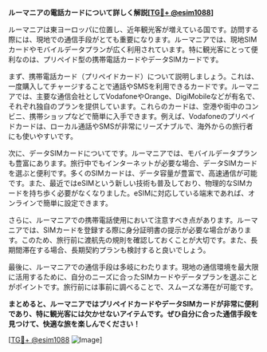 **ルーマニアの電話カードについて詳しく解説[[TG💪+ @esim1088](https://t.me/s/esim1088)]**

ルーマニアは東ヨーロッパに位置し、近年観光客が増えている国です。訪問する際には、現地での通信手段がとても重要になります。ルーマニアでは、現地SIMカードやモバイルデータプランが広く利用されています。特に観光客にとって便利なのは、プリペイド型の携帯電話カードやデータSIMカードです。

まず、携帯電話カード（プリペイドカード）について説明しましょう。これは、一度購入してチャージすることで通話やSMSを利用できるカードです。ルーマニアでは、主要な通信会社としてVodafoneやOrange、DigiMobileなどが有名で、それぞれ独自のプランを提供しています。これらのカードは、空港や街中のコンビニ、携帯ショップなどで簡単に入手できます。例えば、Vodafoneのプリペイドカードは、ローカル通話やSMSが非常にリーズナブルで、海外からの旅行者にも使いやすいです。

次に、データSIMカードについてです。ルーマニアでは、モバイルデータプランも豊富にあります。旅行中でもインターネットが必要な場合、データSIMカードを選ぶと便利です。多くのSIMカードは、データ容量が豊富で、高速通信が可能です。また、最近ではeSIMという新しい技術も普及しており、物理的なSIMカードを持ち歩く必要がなくなりました。eSIMに対応している端末であれば、オンラインで簡単に設定できます。

さらに、ルーマニアでの携帯電話使用において注意すべき点があります。ルーマニアでは、SIMカードを登録する際に身分証明書の提示が必要な場合があります。このため、旅行前に渡航先の規則を確認しておくことが大切です。また、長期間滞在する場合、長期契約プランも検討すると良いでしょう。

最後に、ルーマニアでの通信手段は多岐にわたります。現地の通信環境を最大限に活用するために、自分のニーズに合ったSIMカードやデータプランを選ぶことがポイントです。旅行前には事前に調べることで、スムーズな滞在が可能です。

**まとめると、ルーマニアではプリペイドカードやデータSIMカードが非常に便利であり、特に観光客には欠かせないアイテムです。ぜひ自分に合った通信手段を見つけて、快適な旅を楽しんでください！**

[[TG💪+ @esim1088](https://t.me/s/esim1088) ![Image](https://i.postimg.cc/Y0z9fWf4/image.png)]